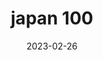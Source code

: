 ---
weight: 100
images: 
- /images/Japan/DSCF9687.jpg
title: japan 100
date: 2023-02-26
tags:
- japan
---